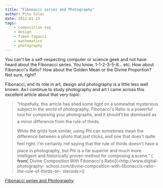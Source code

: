 ```yaml
---
title: "Fibonacci series and Photography"
author: Pito Salas
date: 2012-01-23
tags:
    - composition-tag
    - design
    - fibon-tagacci
    - mathematics
    - photography
---
```




You can't be a self-respecting computer or science geek and not have heard
about the Fibonacci series. You know, 1-1-2-3-5-8… etc. How about Fibonacci's
Ratio? How about the Golden Mean or the Divine Proportion? Not sure, right?

Fibonacci, and its role in art, design and photography is a little less well
known. As I continue to study photography and art I came across this excellent
article about that very topic:

> "Hopefully, this article has shed some light on a somewhat mysterious
> subject in the world of photography. Fibonacci's Ratio is a powerful tool
> for composing your photographs, and it should't be dismissed as a minor
> difference from the rule of thirds.
>
> While the grids look similar, using Phi can sometimes mean the difference
> between a photo that just clicks, and one that does't quite feel right.
> I'm certainly not saying that the rule of thirds doesn't have a place in
> photography, but Phi is a far superior and much more intelligent and
> historically proven method for composing a scene." ( **from**[ Divine
> Composition With Fibonacci's Ratio](<http://www.digital-photography-
> school.com/divine-composition-with-fibonaccis-ratio-the-rule-of-thirds-on-
> steroids>))


[Fibonacci series and Photography](None)
